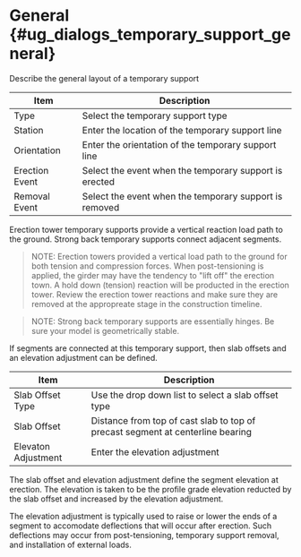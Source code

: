 General {#ug_dialogs_temporary_support_general}
==============================================
Describe the general layout of a temporary support

Item | Description
------|-----------------
Type | Select the temporary support type
Station | Enter the location of the temporary support line
Orientation | Enter the orientation of the temporary support line
Erection Event | Select the event when the temporary support is erected
Removal Event | Select the event when the temporary support is removed

Erection tower temporary supports provide a vertical reaction load path to the ground. Strong back temporary supports connect adjacent segments.

> NOTE: Erection towers provided a vertical load path to the ground for both tension and compression forces. When post-tensioning is applied, the girder may have the tendency to "lift off" the erection town. A hold down (tension) reaction will be producted in the erection tower. Review the erection tower reactions and make sure they are removed at the appropreate stage in the construction timeline.

> NOTE: Strong back temporary supports are essentially hinges. Be sure your model is geometrically stable.

If segments are connected at this temporary support, then slab offsets and an elevation adjustment can be defined.

Item | Description
------|-----------------
Slab Offset Type | Use the drop down list to select a slab offset type
Slab Offset | Distance from top of cast slab to top of precast segment at centerline bearing
Elevaton Adjustment | Enter the elevation adjustment

The slab offset and elevation adjustment define the segment elevation at erection. The elevation is taken to be the profile grade elevation reducted by the slab offset and increased by the elevation adjustment.

The elevation adjustment is typically used to raise or lower the ends of a segment to accomodate deflections that will occur after erection. Such deflections may occur from post-tensioning, temporary support removal, and installation of external loads.
